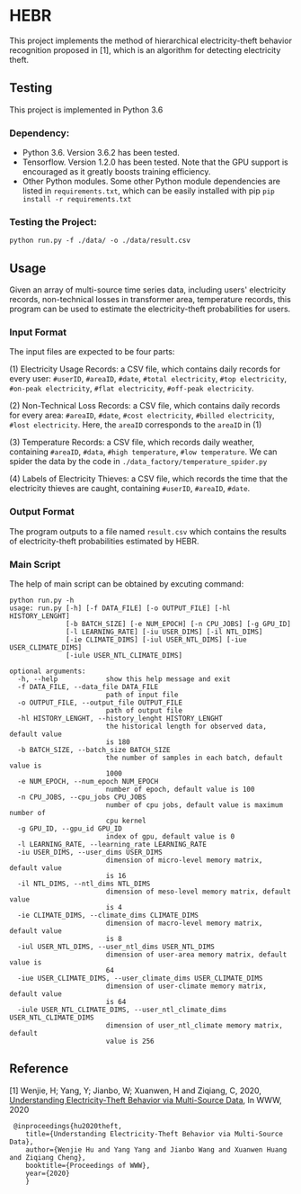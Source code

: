 # HEBR
This project implements the method of hierarchical electricity-theft behavior recognition proposed in [1], which is an algorithm for detecting electricity theft.

## Testing

This project is implemented in Python 3.6

### Dependency: 

- Python 3.6. Version 3.6.2 has been tested.
- Tensorflow. Version 1.2.0 has been tested. Note that the GPU support is encouraged as it greatly boosts training efficiency.
- Other Python modules. Some other Python module dependencies are listed in ```requirements.txt```, which can be easily installed with pip ```pip install -r requirements.txt```

### Testing the Project:

``` 
python run.py -f ./data/ -o ./data/result.csv
```

## Usage

Given an array of multi-source time series data, including users' electricity records, non-technical losses in transformer area, temperature records, this program can be used to estimate the electricity-theft probabilities for users.

### Input Format

The input files are expected to be four parts: 

(1) Electricity Usage Records: a CSV file, which contains daily records for every user: `#userID`, `#areaID`, `#date`,  `#total electricity`, `#top electricity`, `#on-peak electricity`, `#flat electricity`, `#off-peak electricity`. 

(2) Non-Technical Loss Records: a CSV file, which contains daily records for every area: `#areaID`, `#date`, `#cost electricity`, `#billed electricity`, `#lost electricity`. Here, the `areaID` corresponds to the `areaID` in (1)

(3) Temperature Records: a CSV file, which records daily weather, containing `#areaID`, `#data`, `#high temperature`, `#low temperature`. We can spider the data by the code in `./data_factory/temperature_spider.py`

(4) Labels of Electricity Thieves: a CSV file, which records the time that the electricity thieves are caught, containing `#userID`, `#areaID`, `#date`.

### Output Format
The program outputs to a file named ```result.csv``` which contains the results of electricity-theft probabilities   estimated by HEBR.
### Main Script
The help of main script can be obtained by excuting command:
```
python run.py -h
usage: run.py [-h] [-f DATA_FILE] [-o OUTPUT_FILE] [-hl HISTORY_LENGHT]
              [-b BATCH_SIZE] [-e NUM_EPOCH] [-n CPU_JOBS] [-g GPU_ID]
              [-l LEARNING_RATE] [-iu USER_DIMS] [-il NTL_DIMS]
              [-ie CLIMATE_DIMS] [-iul USER_NTL_DIMS] [-iue USER_CLIMATE_DIMS]
              [-iule USER_NTL_CLIMATE_DIMS]

optional arguments:
  -h, --help            show this help message and exit
  -f DATA_FILE, --data_file DATA_FILE
                        path of input file
  -o OUTPUT_FILE, --output_file OUTPUT_FILE
                        path of output file
  -hl HISTORY_LENGHT, --history_lenght HISTORY_LENGHT
                        the historical length for observed data, default value
                        is 180
  -b BATCH_SIZE, --batch_size BATCH_SIZE
                        the number of samples in each batch, default value is
                        1000
  -e NUM_EPOCH, --num_epoch NUM_EPOCH
                        number of epoch, default value is 100
  -n CPU_JOBS, --cpu_jobs CPU_JOBS
                        number of cpu jobs, default value is maximum number of
                        cpu kernel
  -g GPU_ID, --gpu_id GPU_ID
                        index of gpu, default value is 0
  -l LEARNING_RATE, --learning_rate LEARNING_RATE
  -iu USER_DIMS, --user_dims USER_DIMS
                        dimension of micro-level memory matrix, default value
                        is 16
  -il NTL_DIMS, --ntl_dims NTL_DIMS
                        dimension of meso-level memory matrix, default value
                        is 4
  -ie CLIMATE_DIMS, --climate_dims CLIMATE_DIMS
                        dimension of macro-level memory matrix, default value
                        is 8
  -iul USER_NTL_DIMS, --user_ntl_dims USER_NTL_DIMS
                        dimension of user-area memory matrix, default value is
                        64
  -iue USER_CLIMATE_DIMS, --user_climate_dims USER_CLIMATE_DIMS
                        dimension of user-climate memory matrix, default value
                        is 64
  -iule USER_NTL_CLIMATE_DIMS, --user_ntl_climate_dims USER_NTL_CLIMATE_DIMS
                        dimension of user_ntl_climate memory matrix, default
                        value is 256
```
## Reference
[1] Wenjie, H; Yang, Y; Jianbo, W; Xuanwen, H and Ziqiang, C, 2020, [Understanding Electricity-Theft Behavior via Multi-Source Data](), In WWW, 2020 

```
 @inproceedings{hu2020theft, 
    title={Understanding Electricity-Theft Behavior via Multi-Source Data},
    author={Wenjie Hu and Yang Yang and Jianbo Wang and Xuanwen Huang and Ziqiang Cheng},
    booktitle={Proceedings of WWW},
    year={2020}
    }
```

